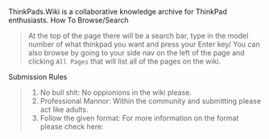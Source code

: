 <!-- TITLE: Welcome to ThinkPads.Wiki -->
<!-- SUBTITLE: A community-driven ThinkTank -->

 ThinkPads.Wiki is a collaborative knowledge archive for ThinkPad enthusiasts.
 How To Browse/Search
>At the top of the page there will be a search bar, type in the model number of what thinkpad you want and press your Enter key/
>You can also browse by going to your side nav on the left of the page and clicking `All Pages` that will list all of the pages on the wiki.


 Submission Rules
>1. No bull shit: No oppionions in the wiki please.
>2. Professional Mannor: Within the community and submitting please act like adults.
>3. Follow the given format: For more information on the format please check here:
>
>
>
>
